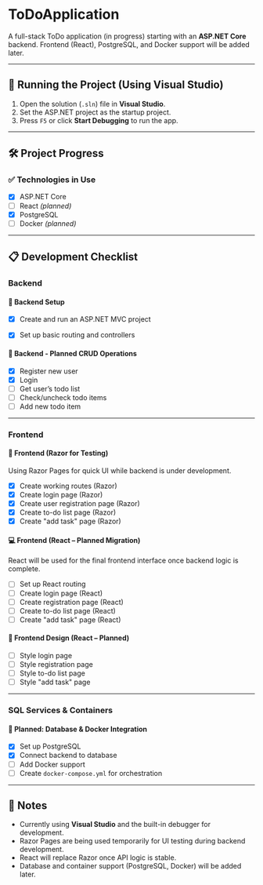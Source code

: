 # ToDoApplication

A full-stack ToDo application (in progress) starting with an **ASP.NET Core** backend. Frontend (React), PostgreSQL, and Docker support will be added later.

---

## 🚀 Running the Project (Using Visual Studio)

1. Open the solution (`.sln`) file in **Visual Studio**.
2. Set the ASP.NET project as the startup project.
3. Press `F5` or click **Start Debugging** to run the app.

---

## 🛠️ Project Progress

### ✅ Technologies in Use
- [X] ASP.NET Core
- [ ] React *(planned)*
- [X] PostgreSQL
- [ ] Docker *(planned)*

---

## 📋 Development Checklist

### Backend

#### 🔧 Backend Setup
- [X] Create and run an ASP.NET MVC project
- [X] Set up basic routing and controllers


#### 🔁 Backend - Planned CRUD Operations
  - [X] Register new user
  - [X] Login
  - [ ] Get user’s todo list
  - [ ] Check/uncheck todo items
  - [ ] Add new todo item

---

### Frontend

#### 🧪 Frontend (Razor for Testing)
Using Razor Pages for quick UI while backend is under development.

- [X] Create working routes (Razor)
- [X] Create login page (Razor)
- [X] Create user registration page (Razor)
- [X] Create to-do list page (Razor)
- [X] Create "add task" page (Razor)

#### 💻 Frontend (React – Planned Migration)
React will be used for the final frontend interface once backend logic is complete.
- [ ] Set up React routing
- [ ] Create login page (React)
- [ ] Create registration page (React)
- [ ] Create to-do list page (React)
- [ ] Create "add task" page (React)

#### 🎨 Frontend Design (React – Planned)
- [ ] Style login page
- [ ] Style registration page
- [ ] Style to-do list page
- [ ] Style "add task" page

---

### SQL Services & Containers

#### 🧱 Planned: Database & Docker Integration
- [X] Set up PostgreSQL
- [X] Connect backend to database
- [ ] Add Docker support
- [ ] Create `docker-compose.yml` for orchestration

---

## 📝 Notes
- Currently using **Visual Studio** and the built-in debugger for development.
- Razor Pages are being used temporarily for UI testing during backend development.
- React will replace Razor once API logic is stable.
- Database and container support (PostgreSQL, Docker) will be added later.
